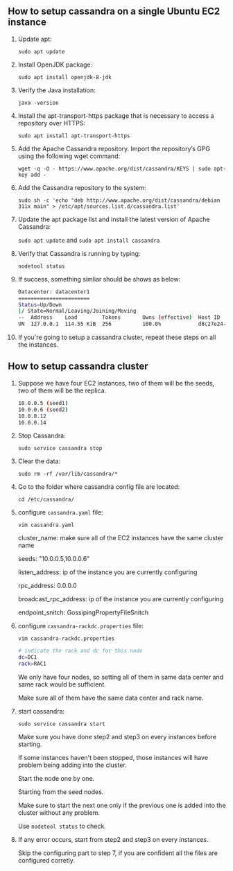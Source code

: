 ## **How to setup cassandra on a single Ubuntu EC2 instance** 

  1.  Update apt: 
  
      ```sudo apt update```
      
      
      
  2.  Install OpenJDK package:
  
      ```sudo apt install openjdk-8-jdk```
      
      
      
  3.  Verify the Java installation:
  
      ```java -version```
      
      
      
  4.  Install the apt-transport-https package that is necessary to access a repository over HTTPS:
  
      ```sudo apt install apt-transport-https```
      
      
      
  5.  Add the Apache Cassandra repository. Import the repository’s GPG using the following wget command:
  
      ```wget -q -O - https://www.apache.org/dist/cassandra/KEYS | sudo apt-key add -```
      
      
      
  6.  Add the Cassandra repository to the system:
  
      ```sudo sh -c 'echo "deb http://www.apache.org/dist/cassandra/debian 311x main" > /etc/apt/sources.list.d/cassandra.list' ```
      
      
      
  7.  Update the apt package list and install the latest version of Apache Cassandra:
  
      ```sudo apt update``` and ```sudo apt install cassandra```
      
      
      
  8.  Verify that Cassandra is running by typing:
  
      ```nodetool status```
      
      
      
  9.  If success, something simliar should be shows as below:
  
      ```bash
      Datacenter: datacenter1
      =======================
      Status=Up/Down
      |/ State=Normal/Leaving/Joining/Moving
      --  Address    Load        Tokens       Owns (effective)  Host ID                               Rack
      UN  127.0.0.1  114.55 KiB  256          100.0%            d8c27e24-ea26-4eeb-883c-5986218ba3ca  rack1
      ```
  
  
  
  10.  If you're going to setup a cassandra cluster, repeat these steps on all the instances.
  
  
  
## **How to setup cassandra cluster** 

  1.  Suppose we have four EC2 instances, two of them will be the seeds, two of them will be the replica.
  
      ```bash
      10.0.0.5 (seed1)
      10.0.0.6 (seed2)
      10.0.0.12
      10.0.0.14
      ```
  
  
  
  2.  Stop Cassandra:
  
      ```sudo service cassandra stop```
      
      
      
  3.  Clear the data:
  
      ```sudo rm -rf /var/lib/cassandra/*```
      
      
      
  4.  Go to the folder where cassandra config file are located:
  
      ```cd /etc/cassandra/```
      
      
      
  5.  configure ```cassandra.yaml``` file:
  
      ```vim cassandra.yaml```
      
      cluster_name: make sure all of the EC2 instances have the same cluster name
      
      seeds: "10.0.0.5,10.0.0.6"
      
      listen_address: ip of the instance you are currently configuring
      
      rpc_address: 0.0.0.0
      
      broadcast_rpc_address: ip of the instance you are currently configuring
      
      endpoint_snitch: GossipingPropertyFileSnitch
      
      
      
  6.  configure ```cassandra-rackdc.properties``` file:
  
      ```vim cassandra-rackdc.properties```
  
      ```bash
      # indicate the rack and dc for this node
      dc=DC1
      rack=RAC1
      ```
      
      We only have four nodes, so setting all of them in same data center and same rack would be sufficient.
      
      Make sure all of them have the same data center and rack name.
      
      
      
  7.  start cassandra:
  
      ```sudo service cassandra start```
      
      Make sure you have done step2 and step3 on every instances before starting.
      
      If some instances haven't been stopped, those instances will have problem being adding into the cluster.
      
      Start the node one by one.
      
      Starting from the seed nodes.
      
      Make sure to start the next one only if the previous one is added into the cluster without any problem.
      
      Use ```nodetool status``` to check.
      
      
      
  8.  If any error occurs, start from step2 and step3 on every instances.
      
      Skip the configuring part to step 7, if you are confident all the files are configured corretly.
      
      
